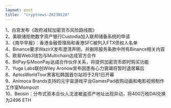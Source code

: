 ```yaml
---
layout: post
title:  "cryptnews-20230128"
---
```

1、白宫发布《政府减轻加密货币风险路线图》  
2、美联储拒绝数字资产银行Custodia加入联邦储备系统的申请  
3、《南华早报》：香港金融管理局和香港SFC被列入FTX债权人名单  
4、Binance要求WazirX发布澄清声明，并删除服务条款中所有Binance相关内容  
5、欧易Web3钱包与Multichain达成官方合作  
6、BitPay与MoonPay达成合作伙伴关系，将提供加密货币即时购买功能  
7、Yuga Labs联创Wiley Aronow宣布因患有心力衰竭将暂时退居幕后  
8、AptosWorldTour黑客松韩国首尔站将于2月1日开幕  
9、Animoca Brands支持的元宇宙游戏平台GamesPad收购动画和电影视频制作工作室Mompozt  
10、Beosin：分布式资本合伙人沈波被盗资产地址出现异动，将400万枚DAI兑换为2496 ETH  

